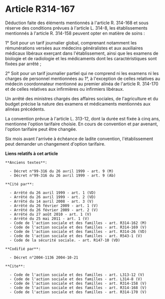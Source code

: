 # Article R314-167

Déduction faite des éléments mentionnés à l'article R. 314-168 et sous réserve des conditions prévues à l'article L. 314-8,
les établissements mentionnés à l'article R. 314-158 peuvent opter en matière de soins : 

1° Soit pour un tarif journalier global, comprenant notamment les rémunérations versées aux médecins généralistes et aux
auxiliaires médicaux libéraux exerçant dans l'établissement, ainsi que les examens de biologie et de radiologie et les
médicaments dont les caractéristiques sont fixées par arrêté ; 

2° Soit pour un tarif journalier partiel qui ne comprend ni les examens ni les charges de personnel mentionnées au 1°, à
l'exception de celles relatives au médecin coordonnateur mentionné au premier alinéa de l'article R. 314-170 et de celles
relatives aux infirmières ou infirmiers libéraux. 

Un arrêté des ministres chargés des affaires sociales, de l'agriculture et du budget précise la nature des examens et
médicaments mentionnés aux alinéas précédents. 

La convention prévue à l'article L. 313-12, dont la durée est fixée à cinq ans, mentionne l'option tarifaire choisie. En
cours de convention et par avenant, l'option tarifaire peut être changée. 

Six mois avant l'arrivée à échéance de ladite convention, l'établissement peut demander un changement d'option tarifaire.

**Liens relatifs à cet article**

	**Anciens textes**:

	  - Décret n°99-316 du 26 avril 1999 - art. 9 (M)
	  - Décret n°99-316 du 26 avril 1999 - art. 9 (Ab)

	**Cité par**:

	  - Arrêté du 26 avril 1999 - art. 1 (VD)
	  - Arrêté du 26 avril 1999 - art. 2 (VD)
	  - Arrêté du 14 avril 2008 - art. 3 (V)
	  - Arrêté du 26 février 2009 - art. 1 (V)
	  - Arrêté du 26 février 2009 - art. 2 (V)
	  - Arrêté du 27 août 2010 - art. 1 (V)
	  - Arrêté du 25 mai 2011 - art. 1 (V)
	  - Code de l'action sociale et des familles - art. R314-162 (M)
	  - Code de l'action sociale et des familles - art. R314-169 (V)
	  - Code de l'action sociale et des familles - art. R314-26 (VD)
	  - Code de l'action sociale et des familles - art. R543-1 (V)
	  - Code de la sécurité sociale. - art. R147-10 (VD)

	**Codifié par**:

	  - Décret n°2004-1136 2004-10-21

	**Cite**:

	  - Code de l'action sociale et des familles - art. L313-12 (V)
	  - Code de l'action sociale et des familles - art. L314-8 (V)
	  - Code de l'action sociale et des familles - art. R314-158 (V)
	  - Code de l'action sociale et des familles - art. R314-168 (V)
	  - Code de l'action sociale et des familles - art. R314-170 (V)

